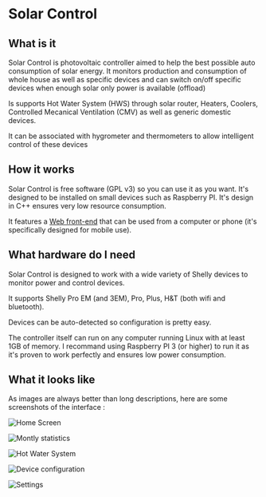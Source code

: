 # Solar Control

## What is it

Solar Control is photovoltaic controller aimed to help the best possible auto consumption of solar energy. It monitors production and consumption of whole house as well as specific devices and can switch on/off specific devices when enough solar only power is available (offload)

Is supports Hot Water System (HWS) through solar router, Heaters, Coolers, Controlled Mecanical Ventilation (CMV) as well as generic domestic devices.

It can be associated with hygrometer and thermometers to allow intelligent control of these devices

## How it works

Solar Control is free software (GPL v3) so you can use it as you want. It's designed to be installed on small devices such as Raspberry PI. It's design in C++ ensures very low resource consumption.

It features a [Web front-end](https://github.com/coldsource/solarcontrol-react) that can be used from a computer or phone (it's specifically designed for mobile use).

## What hardware do I need

Solar Control is designed to work with a wide variety of Shelly devices to monitor power and control devices.

It supports Shelly Pro EM (and 3EM), Pro, Plus, H&T (both wifi and bluetooth).

Devices can be auto-detected so configuration is pretty easy.

The controller itself can run on any computer running Linux with at least 1GB of memory. I recommand using Raspberry PI 3 (or higher) to run it as it's proven to work perfectly and ensures low power consumption.

## What it looks like

As images are always better than long descriptions, here are some screenshots of the interface :

![Home Screen](https://raw.githubusercontent.com/coldsource/solarcontrol/refs/heads/main/doc/screenshots/Home.png)

![Montly statistics](https://raw.githubusercontent.com/coldsource/solarcontrol/refs/heads/main/doc/screenshots/Stats.png)

![Hot Water System](https://raw.githubusercontent.com/coldsource/solarcontrol/refs/heads/main/doc/screenshots/HWS.png)

![Device configuration](https://raw.githubusercontent.com/coldsource/solarcontrol/refs/heads/main/doc/screenshots/DeviceConfig.png)

![Settings](https://raw.githubusercontent.com/coldsource/solarcontrol/refs/heads/main/doc/screenshots/Settings.png)
